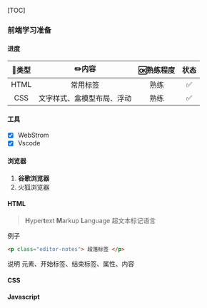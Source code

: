 [TOC]

### 前端学习准备

#### 进度

| 🍭类型 |           ✏️内容            | 🆗熟练程度 | 状态 |
| :---: | :------------------------: | :-------: | :--: |
| HTML  |          常用标签          |   熟练    |  ✅   |
|  CSS  | 文字样式、盒模型布局、浮动 |   熟练    |  ✅   |

#### 工具

- [x] WebStrom
- [x] Vscode

#### 浏览器

1. **谷歌浏览器**
2. 火狐浏览器

#### HTML

> **H**yper**t**ext **M**arkup **L**anguage 超文本标记语言

例子

~~~html
<p class="editor-notes"> 段落标签 </p>
~~~

说明 元素、开始标签、结束标签、属性、内容

#### CSS

#### Javascript
